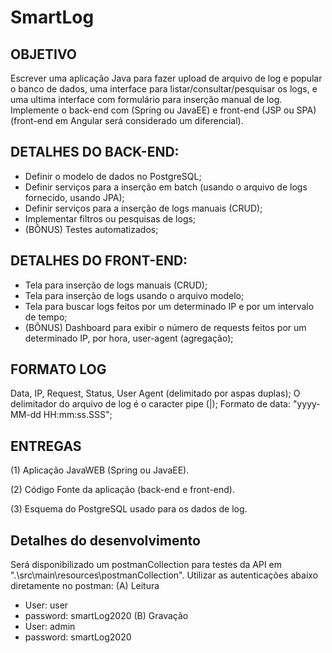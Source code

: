 # SmartLog

OBJETIVO
--------
Escrever uma aplicação Java para fazer upload de arquivo de log e popular o banco de dados,
uma interface para listar/consultar/pesquisar os logs, e uma ultima interface com formulário
para inserção manual de log. Implemente o back-end com (Spring ou JavaEE) e front-end (JSP
ou SPA) (front-end em Angular será considerado um diferencial).

DETALHES DO BACK-END:
-----------
- Definir o modelo de dados no PostgreSQL;
- Definir serviços para a inserção em batch (usando o arquivo de logs fornecido,
usando JPA);
- Definir serviços para a inserção de logs manuais (CRUD);
- Implementar filtros ou pesquisas de logs;
- (BÔNUS) Testes automatizados;

DETALHES DO FRONT-END:
-----------
- Tela para inserção de logs manuais (CRUD);
- Tela para inserção de logs usando o arquivo modelo;
- Tela para buscar logs feitos por um determinado IP e por um intervalo de tempo;
- (BÔNUS) Dashboard para exibir o número de requests feitos por um determinado IP,
por hora, user-agent (agregação);

FORMATO LOG
-----------
Data, IP, Request, Status, User Agent (delimitado por aspas duplas);
O delimitador do arquivo de log é o caracter pipe (|);
Formato de data: "yyyy-MM-dd HH:mm:ss.SSS";

ENTREGAS
--------
(1) Aplicação JavaWEB (Spring ou JavaEE).

(2) Código Fonte da aplicação (back-end e front-end).

(3) Esquema do PostgreSQL usado para os dados de log.

Detalhes do desenvolvimento
--------
Será disponibilizado um postmanCollection para testes da API em ".\src\main\resources\postmanCollection".
Utilizar as autenticações abaixo diretamente no postman:
(A) Leitura
- User: user
- password: smartLog2020
(B) Gravação
- User: admin
- password: smartLog2020

